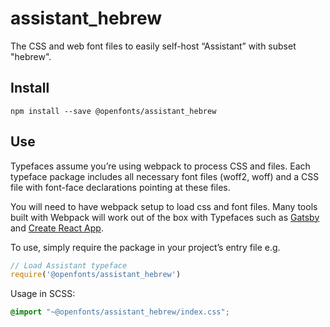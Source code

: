 
# assistant_hebrew

The CSS and web font files to easily self-host “Assistant” with subset "hebrew".

## Install

`npm install --save @openfonts/assistant_hebrew`

## Use

Typefaces assume you’re using webpack to process CSS and files. Each typeface
package includes all necessary font files (woff2, woff) and a CSS file with
font-face declarations pointing at these files.

You will need to have webpack setup to load css and font files. Many tools built
with Webpack will work out of the box with Typefaces such as [Gatsby](https://github.com/gatsbyjs/gatsby)
and [Create React App](https://github.com/facebookincubator/create-react-app).

To use, simply require the package in your project’s entry file e.g.

```javascript
// Load Assistant typeface
require('@openfonts/assistant_hebrew')
```

Usage in SCSS:
```scss
@import "~@openfonts/assistant_hebrew/index.css";
```
